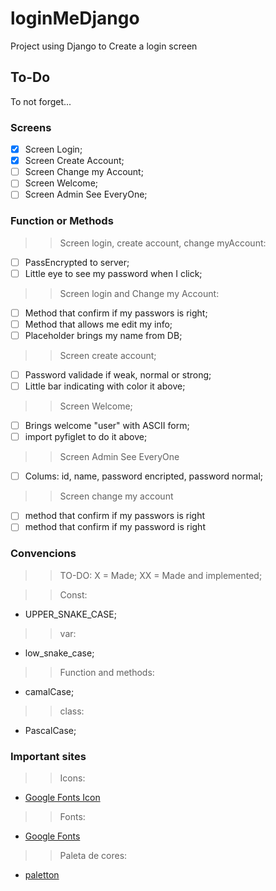 # loginMeDjango
Project using Django to Create a login screen

## To-Do
To not forget...

### Screens
- [x] Screen Login;
- [x] Screen Create Account;
- [ ] Screen Change my Account;
- [ ] Screen Welcome;
- [ ] Screen Admin See EveryOne;

### Function or Methods
>> Screen login, create account, change myAccount:
- [ ] PassEncrypted to server;
- [ ] Little eye to see my password when I click;

>> Screen login and Change my Account:
- [ ] Method that confirm if my passwors is right;
- [ ] Method that allows me edit my info;
- [ ] Placeholder brings my name from DB;

>> Screen create account;
- [ ] Password validade if weak, normal or strong;
- [ ] Little bar indicating with color it above;

>> Screen Welcome;
- [ ] Brings welcome "user" with ASCII form;
- [ ] import pyfiglet to do it above;

>> Screen Admin See EveryOne
- [ ] Colums: id, name, password encripted, password normal;

>> Screen change my account
- [ ] method that confirm if my passwors is right
- [ ] method that confirm if my password is right 

### Convencions
>> TO-DO:
X = Made;
XX = Made and implemented;

>> Const:
- UPPER_SNAKE_CASE;

>> var:
- low_snake_case;

>> Function and methods:
- camalCase;

>> class:
- PascalCase;

### Important sites
>> Icons:
- [Google Fonts Icon](https://fonts.google.com/icons)

>> Fonts:
- [Google Fonts](https://fonts.google.com/)

>> Paleta de cores:
- [paletton](https://paletton.com/#uid=33q160kJ+jCvZsNCBnOQDeQWv8W)
